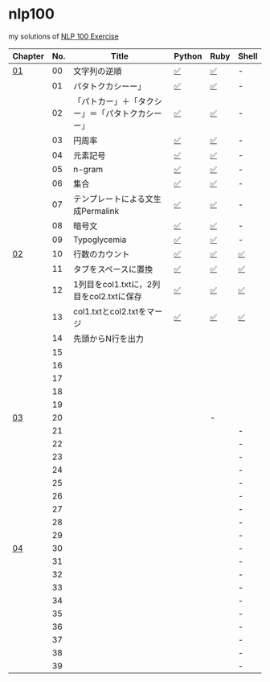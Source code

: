 # nlp100
my solutions of [NLP 100 Exercise](https://nlp100.github.io/ja/)

|Chapter|No.|Title|Python|Ruby|Shell|
|---|---|---|---|---|---|
|[01](https://nlp100.github.io/ja/ch01.html)|00|文字列の逆順|[✅](./ch01/ch01_00.py)|[✅](./ch01/ch01_00.rb)|-|
||01|パタトクカシーー」|[✅](./ch01/ch01_01.py)|[✅](./ch01/ch01_01.rb)|-|
||02|「パトカー」＋「タクシー」＝「パタトクカシーー」|[✅](./ch01/ch01_02.py)|[✅](./ch01/ch01_02.rb)|-|
||03|円周率|[✅](./ch01/ch01_03.py)|[✅](./ch01/ch01_03.rb)|-|
||04|元素記号|[✅](./ch01/ch01_04.py)|[✅](./ch01/ch01_04.rb)|-|
||05|n-gram|[✅](./ch01/ch01_05.py)|[✅](./ch01/ch01_05.rb)|-|
||06|集合|[✅](./ch01/ch01_06.py)|[✅](./ch01/ch01_06.rb)|-|
||07|テンプレートによる文生成Permalink|[✅](./ch01/ch01_07.py)|[✅](./ch01/ch01_07.rb)|-|
||08|暗号文|[✅](./ch01/ch01_08.py)|[✅](./ch01/ch01_08.rb)|-|
||09|Typoglycemia|[✅](./ch01/ch01_09.py)|[✅](./ch01/ch01_09.rb)|-|
|[02](https://nlp100.github.io/ja/ch02.html)|10|行数のカウント|[✅](./ch02/ch02_10.py)|[✅](./ch02/ch02_10.rb)|[✅](./ch02/ch01_10.sh)|
||11|タブをスペースに置換|[✅](./ch02/ch02_11.py)|[✅](./ch02/ch02_11.rb)|[✅](./ch02/ch02_11.sh)|
||12|1列目をcol1.txtに，2列目をcol2.txtに保存|[✅](./ch02/ch02_12.py)|[✅](./ch02/ch02_12.rb)|[✅](./ch02/ch02_12.sh)|
||13|col1.txtとcol2.txtをマージ|[✅](./ch02/ch02_13.py)|[✅](./ch02/ch02_13.rb)|[✅](./ch02/ch02_13.sh)|
||14|先頭からN行を出力||||
||15|||||
||16|||||
||17|||||
||18|||||
||19|||||
|[03](https://nlp100.github.io/ja/ch03.html)|20|||-|
||21||||-|
||22||||-|
||23||||-|
||24||||-|
||25||||-|
||26||||-|
||27||||-|
||28||||-|
||29||||-|
|[04](https://nlp100.github.io/ja/ch04.html)|30||||-|
||31||||-|
||32||||-|
||33||||-|
||34||||-|
||35||||-|
||36||||-|
||37||||-|
||38||||-|
||39||||-|
